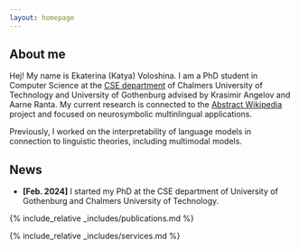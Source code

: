 ```yaml
---
layout: homepage
---
```


## About me

Hej! My name is Ekaterina (Katya) Voloshina. I am a PhD student in Computer Science at the [CSE department](https://www.chalmers.se/en/departments/cse/) of Chalmers University of Technology and University of Gothenburg advised by Krasimir Angelov and Aarne Ranta. My current research is connected to the [Abstract Wikipedia](https://meta.wikimedia.org/wiki/Abstract_Wikipedia) project and focused on neurosymbolic multinlingual applications. 

Previously, I worked on the interpretability of language models in connection to linguistic theories, including multimodal models.

## News

- **[Feb. 2024]** I started my PhD at the CSE department of University of Gothenburg and Chalmers University of Technology.

{% include_relative _includes/publications.md %}

{% include_relative _includes/services.md %}
